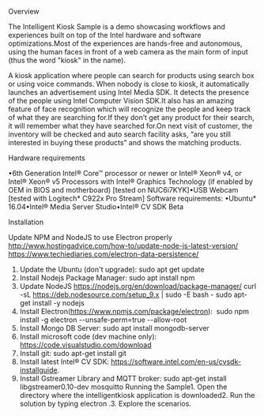 Overview

The Intelligent Kiosk Sample is a demo showcasing workflows and experiences built on top of the Intel hardware and software optimizations.Most of the experiences are hands-free and autonomous, using the human faces in front of a web camera as the main form of input (thus the word "kiosk" in the name).

A kiosk application where people can search for products using search box or using voice commands. When nobody is close to kiosk, it automatically launches an advertisement using Intel Media SDK. It detects the presence of the people using Intel Computer Vision SDK.It also has an amazing feature of face recognition which will recognize the people and keep track of what they are searching for.If they don’t get any product for their search, it will remember what they have searched for.On next visit of customer, the inventory will be checked and auto search facility asks, “are you still interested in buying these products” and shows the matching products.

Hardware requirements

•6th Generation Intel® Core™ processor or newer or Intel® Xeon® v4, or Intel® Xeon® v5 Processors with Intel® Graphics Technology (if enabled by OEM in BIOS and motherboard) [tested on NUC6i7KYK]•USB Webcam [tested with Logitech* C922x Pro Stream]
Software requirements:
•Ubuntu* 16.04•Intel® Media Server Studio•Intel® CV SDK Beta

Installation

Update NPM and NodeJS to use Electron properly
http://www.hostingadvice.com/how-to/update-node-js-latest-version/
https://www.techiediaries.com/electron-data-persistence/

1. Update the Ubuntu (don't upgrade): sudo apt get update
2. Install Nodejs Package Manager: sudo apt install npm
3. Update NodeJS https://nodejs.org/en/download/package-manager/ curl -sL https://deb.nodesource.com/setup_9.x | sudo -E bash - sudo apt-get install -y nodejs
4. Install Electron(https://www.npmjs.com/package/electron):  sudo npm install -g electron --unsafe-perm=true --allow-root
5. Install Mongo DB Server: sudo apt install mongodb-server
6. Install microsoft code (dev machine only): https://code.visualstudio.com/download
7. Install git: sudo apt-get install git
8. Install latest Intel® CV SDK: https://software.intel.com/en-us/cvsdk-installguide. 
9. Install Gstreamer Library and MQTT broker: sudo apt-get install libgstreamer0.10-dev mosquitto
Running the Sample1. Open the directory where the intelligentkiosk application is downloaded2. Run the solution by typing electron .3. Explore the scenarios.
